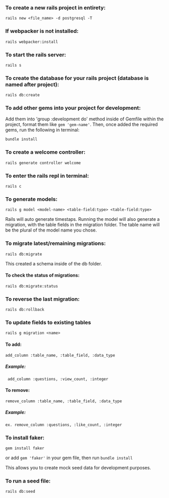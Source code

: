 ### To create a new rails project in entirety:

    rails new <file_name> -d postgresql -T

### If webpacker is not installed:

    rails webpacker:install

### To start the rails server:

    rails s

### To create the database for your rails project (database is named after project):

    rails db:create

### To add other gems into your project for development:

Add them into 'group :development do' method inside of Gemfile within the project,
format them like `gem 'gem-name'`.
Then, once added the required gems, run the following in terminal:

    bundle install

### To create a welcome controller:

    rails generate controller welcome

### To enter the rails repl in terminal:

    rails c

### To generate models:

    rails g model <model-name> <table-field:type> <table-field:type>

Rails will auto generate timestaps.
Running the model will also generate a migration, with the table fields in the migration folder.
The table name will be the plural of the model name you chose.

### To migrate latest/remaining migrations:

    rails db:migrate

This created a schema inside of the db folder.

#### To check the status of migrations:

    rails db:migrate:status

### To reverse the last migration:

    rails db:rollback

### To update fields to existing tables

    rails g migration <name>

#### To add:

    add_column :table_name, :table_field, :data_type

##### Example:

     add_column :questions, :view_count, :integer

#### To remove:

    remove_column :table_name, :table_field, :data_type

##### Example:

    ex. remove_column :questions, :like_count, :integer

### To install faker:

    gem install faker

or add `gem 'faker'` in your gem file, then run `bundle install`

This allows you to create mock seed data for development purposes.

### To run a seed file:

    rails db:seed
